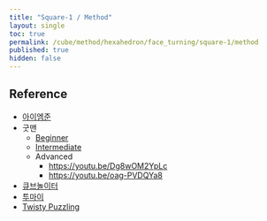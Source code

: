```yaml
---
title: "Square-1 / Method"
layout: single
toc: true
permalink: /cube/method/hexahedron/face_turning/square-1/method
published: true
hidden: false
---
```


<head>
  <base target="_blank">
</head>



## Reference

- [아이엠준](https://youtu.be/NcB50lWdQzE)
- 굿맨
  - [Beginner](https://youtu.be/5PtQSpH7gFI)
  - [Intermediate](https://youtu.be/czRAkXD38E0)
  - Advanced
    - <https://youtu.be/Dg8wOM2YpLc>
    - <https://youtu.be/oag-PVDQYa8>
- [큐브놀이터](https://youtu.be/w2rHHmnB5yw)
- [투마이](https://youtu.be/Socn_wHtM_o)
- [Twisty Puzzling](https://youtu.be/Gz7URKZZMLs)